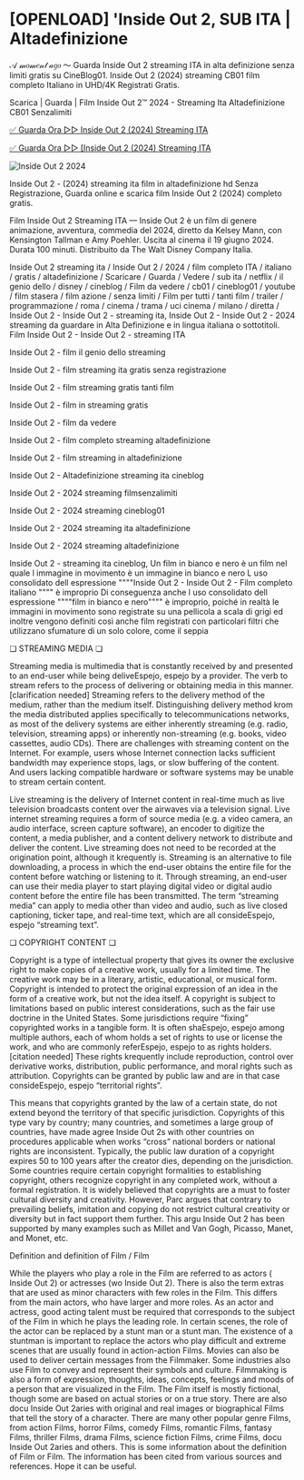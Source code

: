 <h1>[OPENLOAD] 'Inside Out 2, SUB ITA | Altadefinizione</h1>
𝒜 𝓂𝑜𝓂𝑒𝓃𝓉 𝒶𝑔𝑜 ～ Guarda Inside Out 2 streaming ITA in alta definizione senza limiti gratis su CineBlog01. Inside Out 2 (2024) streaming CB01 film completo Italiano in UHD/4K Registrati Gratis.

Scarica | Guarda | Film Inside Out 2™ 2024 - Streaming Ita Altadefinizione CB01 Senzalimiti

<a href="https://www.megavids.online/movie/1022789/inside-out-2.html?gigitbub" rel="nofollow">✅ Guarda Ora ▷▷ Inside Out 2 (2024) Streaming ITA</a>

<a href="https://www.megavids.online/movie/1022789/inside-out-2.html?gigitbub" rel="nofollow">✅ Guarda Ora ▷▷ [Inside Out 2 (2024) Streaming ITA </a>

![Inside Out 2 2024](https://static.promediateknologi.id/crop/0x0:0x0/0x0/webp/photo/p2/167/2023/11/10/Screenshot_20231110_1741582-1964703308.jpg)

Inside Out 2 - (2024) streaming ita film in altadefinizione hd Senza Registrazione, Guarda online e scarica film Inside Out 2 (2024) completo gratis.

Film Inside Out 2 Streaming ITA — Inside Out 2 è un film di genere animazione, avventura, commedia del 2024, diretto da Kelsey Mann, con Kensington Tallman e Amy Poehler. Uscita al cinema il 19 giugno 2024. Durata 100 minuti. Distribuito da The Walt Disney Company Italia.

Inside Out 2 streaming ita / Inside Out 2 / 2024 / film completo ITA / italiano / gratis / altadefinizione / Scaricare / Guarda / Vedere / sub ita / netflix / il genio dello / disney / cineblog / Film da vedere / cb01 / cineblog01 / youtube / film stasera / film azione / senza limiti / Film per tutti / tanti film / trailer / programmazione / roma / cinema / trama / uci cinema / milano / diretta / Inside Out 2 - Inside Out 2 - streaming ita, Inside Out 2 - Inside Out 2 - 2024 streaming da guardare in Alta Definizione e in lingua italiana o sottotitoli. Film Inside Out 2 - Inside Out 2 - streaming ITA

Inside Out 2 - film il genio dello streaming

Inside Out 2 - film streaming ita gratis senza registrazione

Inside Out 2 - film streaming gratis tanti film

Inside Out 2 - film in streaming gratis

Inside Out 2 - film da vedere

Inside Out 2 - film completo streaming altadefinizione

Inside Out 2 - film streaming in altadefinizione

Inside Out 2 - Altadefinizione streaming ita cineblog

Inside Out 2 - 2024 streaming filmsenzalimiti

Inside Out 2 - 2024 streaming cineblog01

Inside Out 2 - 2024 streaming ita altadefinizione

Inside Out 2 - 2024 streaming altadefinizione

Inside Out 2 - streaming ita cineblog, Un film in bianco e nero è un film nel quale l immagine in movimento è un immagine in bianco e nero L uso consolidato dell espressione """"Inside Out 2 - Inside Out 2 - Film completo italiano """" è improprio Di conseguenza anche l uso consolidato dell espressione """"film in bianco e nero"""" è improprio, poiché in realtà le immagini in movimento sono registrate su una pellicola a scala di grigi ed inoltre vengono definiti così anche film registrati con particolari filtri che utilizzano sfumature di un solo colore, come il seppia

❏ STREAMING MEDIA ❏

Streaming media is multimedia that is constantly received by and presented to an end-user while being deliveEspejo, espejo by a provider. The verb to stream refers to the process of delivering or obtaining media in this manner.[clarification needed] Streaming refers to the delivery method of the medium, rather than the medium itself. Distinguishing delivery method krom the media distributed applies specifically to telecommunications networks, as most of the delivery systems are either inherently streaming (e.g. radio, television, streaming apps) or inherently non-streaming (e.g. books, video cassettes, audio CDs). There are challenges with streaming content on the Internet. For example, users whose Internet connection lacks sufficient bandwidth may experience stops, lags, or slow buffering of the content. And users lacking compatible hardware or software systems may be unable to stream certain content.

Live streaming is the delivery of Internet content in real-time much as live television broadcasts content over the airwaves via a television signal. Live internet streaming requires a form of source media (e.g. a video camera, an audio interface, screen capture software), an encoder to digitize the content, a media publisher, and a content delivery network to distribute and deliver the content. Live streaming does not need to be recorded at the origination point, although it krequently is. Streaming is an alternative to file downloading, a process in which the end-user obtains the entire file for the content before watching or listening to it. Through streaming, an end-user can use their media player to start playing digital video or digital audio content before the entire file has been transmitted. The term “streaming media” can apply to media other than video and audio, such as live closed captioning, ticker tape, and real-time text, which are all consideEspejo, espejo “streaming text”.

❏ COPYRIGHT CONTENT ❏

Copyright is a type of intellectual property that gives its owner the exclusive right to make copies of a creative work, usually for a limited time. The creative work may be in a literary, artistic, educational, or musical form. Copyright is intended to protect the original expression of an idea in the form of a creative work, but not the idea itself. A copyright is subject to limitations based on public interest considerations, such as the fair use doctrine in the United States. Some jurisdictions require “fixing” copyrighted works in a tangible form. It is often shaEspejo, espejo among multiple authors, each of whom holds a set of rights to use or license the work, and who are commonly referEspejo, espejo to as rights holders.[citation needed] These rights krequently include reproduction, control over derivative works, distribution, public performance, and moral rights such as attribution. Copyrights can be granted by public law and are in that case consideEspejo, espejo “territorial rights”.

This means that copyrights granted by the law of a certain state, do not extend beyond the territory of that specific jurisdiction. Copyrights of this type vary by country; many countries, and sometimes a large group of countries, have made agree Inside Out 2s with other countries on procedures applicable when works “cross” national borders or national rights are inconsistent. Typically, the public law duration of a copyright expires 50 to 100 years after the creator dies, depending on the jurisdiction. Some countries require certain copyright formalities to establishing copyright, others recognize copyright in any completed work, without a formal registration. It is widely believed that copyrights are a must to foster cultural diversity and creativity. However, Parc argues that contrary to prevailing beliefs, imitation and copying do not restrict cultural creativity or diversity but in fact support them further. This argu Inside Out 2 has been supported by many examples such as Millet and Van Gogh, Picasso, Manet, and Monet, etc.

Definition and definition of Film / Film

While the players who play a role in the Film are referred to as actors ( Inside Out 2) or actresses (wo Inside Out 2). There is also the term extras that are used as minor characters with few roles in the Film. This differs from the main actors, who have larger and more roles. As an actor and actress, good acting talent must be required that corresponds to the subject of the Film in which he plays the leading role. In certain scenes, the role of the actor can be replaced by a stunt man or a stunt man. The existence of a stuntman is important to replace the actors who play difficult and extreme scenes that are usually found in action-action Films. Movies can also be used to deliver certain messages from the Filmmaker. Some industries also use Film to convey and represent their symbols and culture. Filmmaking is also a form of expression, thoughts, ideas, concepts, feelings and moods of a person that are visualized in the Film. The Film itself is mostly fictional, though some are based on actual stories or on a true story. There are also docu Inside Out 2aries with original and real images or biographical Films that tell the story of a character. There are many other popular genre Films, from action Films, horror Films, comedy Films, romantic Films, fantasy Films, thriller Films, drama Films, science fiction Films, crime Films, docu Inside Out 2aries and others. This is some information about the definition of Film or Film. The information has been cited from various sources and references. Hope it can be useful.
